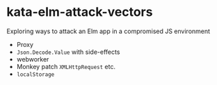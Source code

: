 # kata-elm-attack-vectors
Exploring ways to attack an Elm app in a compromised JS environment

* Proxy
* `Json.Decode.Value` with side-effects
* webworker
* Monkey patch `XMLHttpRequest` etc.
* `localStorage`
